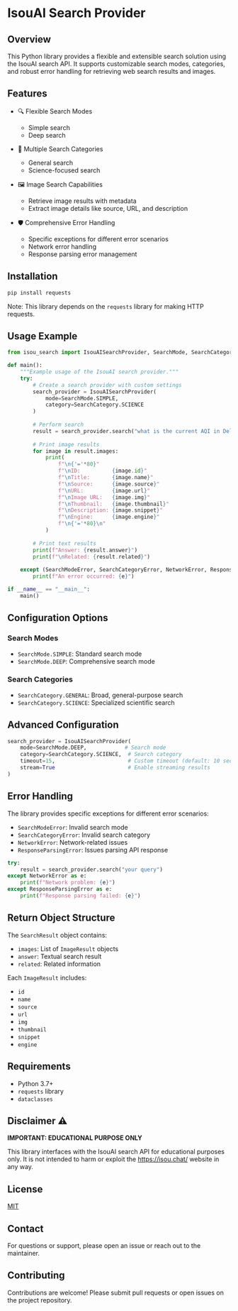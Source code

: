 # IsouAI Search Provider

## Overview

This Python library provides a flexible and extensible search solution using the IsouAI search API. It supports customizable search modes, categories, and robust error handling for retrieving web search results and images.

## Features

- 🔍 Flexible Search Modes
  - Simple search
  - Deep search

- 📑 Multiple Search Categories
  - General search
  - Science-focused search

- 🖼️ Image Search Capabilities
  - Retrieve image results with metadata
  - Extract image details like source, URL, and description

- 🛡️ Comprehensive Error Handling
  - Specific exceptions for different error scenarios
  - Network error handling
  - Response parsing error management

## Installation

```bash
pip install requests
```

Note: This library depends on the `requests` library for making HTTP requests.

## Usage Example

```python
from isou_search import IsouAISearchProvider, SearchMode, SearchCategory, SearchModeError, SearchCategoryError, NetworkError, ResponseParsingError

def main():
    """Example usage of the IsouAI search provider."""
    try:
        # Create a search provider with custom settings
        search_provider = IsouAISearchProvider(
            mode=SearchMode.SIMPLE, 
            category=SearchCategory.SCIENCE
        )
        
        # Perform search
        result = search_provider.search("what is the current AQI in Delhi?")
        
        # Print image results
        for image in result.images:
            print(
                f"\n{'='*80}"
                f"\nID:          {image.id}"
                f"\nTitle:       {image.name}"
                f"\nSource:      {image.source}"
                f"\nURL:         {image.url}"
                f"\nImage URL:   {image.img}"
                f"\nThumbnail:   {image.thumbnail}"
                f"\nDescription: {image.snippet}"
                f"\nEngine:      {image.engine}"
                f"\n{'='*80}\n"
            )
        
        # Print text results
        print(f"Answer: {result.answer}")
        print(f"\nRelated: {result.related}")
    
    except (SearchModeError, SearchCategoryError, NetworkError, ResponseParsingError) as e:
        print(f"An error occurred: {e}")

if __name__ == "__main__":
    main()

```

## Configuration Options

### Search Modes
- `SearchMode.SIMPLE`: Standard search mode
- `SearchMode.DEEP`: Comprehensive search mode

### Search Categories
- `SearchCategory.GENERAL`: Broad, general-purpose search
- `SearchCategory.SCIENCE`: Specialized scientific search

## Advanced Configuration

```python
search_provider = IsouAISearchProvider(
    mode=SearchMode.DEEP,            # Search mode
    category=SearchCategory.SCIENCE,  # Search category
    timeout=15,                       # Custom timeout (default: 10 seconds)
    stream=True                       # Enable streaming results
)
```

## Error Handling

The library provides specific exceptions for different error scenarios:

- `SearchModeError`: Invalid search mode
- `SearchCategoryError`: Invalid search category
- `NetworkError`: Network-related issues
- `ResponseParsingError`: Issues parsing API response

```python
try:
    result = search_provider.search("your query")
except NetworkError as e:
    print(f"Network problem: {e}")
except ResponseParsingError as e:
    print(f"Response parsing failed: {e}")
```

## Return Object Structure

The `SearchResult` object contains:
- `images`: List of `ImageResult` objects
- `answer`: Textual search result
- `related`: Related information

Each `ImageResult` includes:
- `id`
- `name`
- `source`
- `url`
- `img`
- `thumbnail`
- `snippet`
- `engine`

## Requirements

- Python 3.7+
- `requests` library
- `dataclasses`

## Disclaimer ⚠️

**IMPORTANT: EDUCATIONAL PURPOSE ONLY**

This library interfaces with the IsouAI search API for educational purposes only. It is not intended to harm or exploit the https://isou.chat/ website in any way.

## License

[MIT](https://choosealicense.com/licenses/mit/)

## Contact
For questions or support, please open an issue or reach out to the maintainer.

## Contributing

Contributions are welcome! Please submit pull requests or open issues on the project repository.
